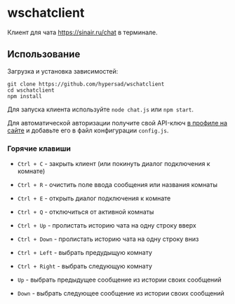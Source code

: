 # wschatclient
Клиент для чата https://sinair.ru/chat в терминале.
## Использование
Загрузка и установка зависимостей:
```
git clone https://github.com/hypersad/wschatclient
cd wschatclient
npm install
```
Для запуска клиента используйте `node chat.js` или `npm start`.

Для автоматической авторизации получите свой API-ключ [в профиле на сайте](https://sinair.ru/profile.php) и добавьте его в файл конфигурации `config.js`.
### Горячие клавиши
* `Ctrl + C` - закрыть клиент (или покинуть диалог подключения к комнате)
* `Ctrl + R` - очистить поле ввода сообщения или названия комнаты
* `Ctrl + E` - открыть диалог подключения к комнате
* `Ctrl + Q` - отключиться от активной комнаты

* `Ctrl + Up` - пролистать историю чата на одну строку вверх
* `Ctrl + Down` - пролистать историю чата на одну строку вниз
* `Ctrl + Left` - выбрать предудыщую комнату
* `Ctrl + Right` - выбрать следующую комнату

* `Up` - выбрать предыдущее сообщение из истории своих сообщений
* `Down` - выбрать следующее сообщение из истории своих сообщений

